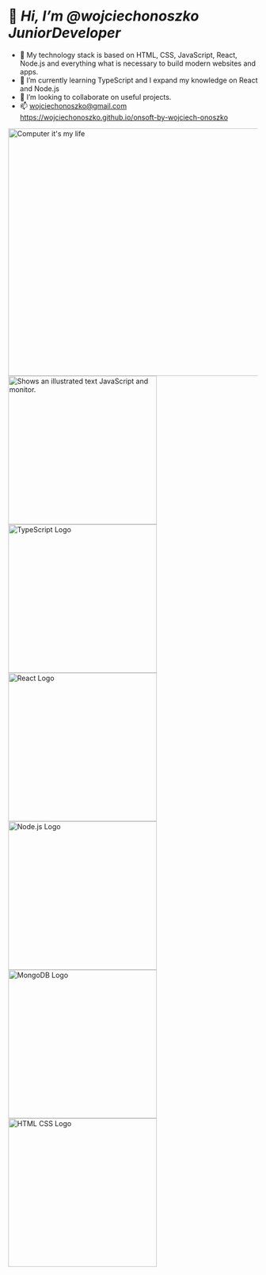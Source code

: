 

# 👋 ***Hi, I’m @wojciechonoszko JuniorDeveloper***
- 👀 My technology stack is based on HTML, CSS, JavaScript, React, Node.js and everything what is necessary to build modern websites and apps.
- 🌱 I’m currently learning TypeScript and I expand my knowledge on React and Node.js
- 💞️ I’m looking to collaborate on useful projects.
- 📫 wojciechonoszko@gmail.com https://wojciechonoszko.github.io/onsoft-by-wojciech-onoszko

<picture>
   <img alt="Computer it's my life" src="https://ih1.redbubble.net/image.673735629.1922/flat,750x1000,075,f.u4.jpg" width="700" height="500" style="margin-right: 200px">
</picture>
<picture>
   <img alt="Shows an illustrated text JavaScript and monitor." src="https://1.bp.blogspot.com/-pdqcVeIQp64/XDX7TzdRdcI/AAAAAAAAM8E/ZmGuB6caZqIGmEflGHcj3zgXJJrmqRLdgCLcBGAs/w1200-h630-p-k-no-nu/Free%2BCourses%2Bto%2Blearn%2BJavaScript.jpg" width="300">
</picture>
<picture>
   <img alt="TypeScript Logo" src="https://cdn.thenewstack.io/media/2022/01/10b88c68-typescript-logo.png" width="300">
</picture>
<picture>
   <img alt="React Logo" src="https://repository-images.githubusercontent.com/37153337/9d0a6780-394a-11eb-9fd1-6296a684b124" width="300">
</picture>
<picture>
   <img alt="Node.js Logo" src="https://images.ctfassets.net/aq13lwl6616q/7cS8gBoWulxkWNWEm0FspJ/c7eb42dd82e27279307f8b9fc9b136fa/nodejs_cover_photo_smaller_size.png" width="300">
</picture>
<picture>
   <img alt="MongoDB Logo" src="https://webimages.mongodb.com/_com_assets/cms/kuzt9r42or1fxvlq2-Meta_Generic.png" width="300">
</picture>
<picture>
   <img alt="HTML CSS Logo" src="https://miro.medium.com/max/675/1*dqLV7KjUtg57JPBCilqxSQ.jpeg" width="300">
</picture>
<!---
wojciechonoszko/wojciechonoszko is a ✨ special ✨ repository because its `README.md` (this file) appears on your GitHub profile.
You can click the Preview link to take a look at your changes.
--->
